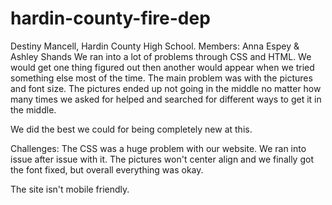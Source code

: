 # hardin-county-fire-dep

Destiny Mancell, Hardin County High School.
Members: Anna Espey & Ashley Shands
We ran into a lot of problems through CSS and HTML. We would get one thing figured out then another would appear when we tried something else most of the time. The main problem was with the pictures and font size. 
The pictures ended up not going in the middle no matter how many times we asked for helped and searched for different ways to get it in the middle.

We did the best we could for being completely new at this.

Challenges: The CSS was a huge problem with our website. We ran into issue after issue with it. The pictures won't center align and we finally got the font fixed, but overall everything was okay.

The site isn't mobile friendly.
